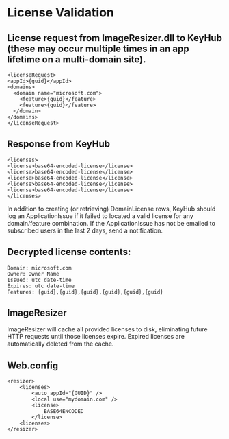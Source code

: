 # License Validation

## License request from ImageResizer.dll to KeyHub (these may occur multiple times in an app lifetime on a multi-domain site).

    <licenseRequest>
    <appId>{guid}</appId>
    <domains>
      <domain name="microsoft.com">
        <feature>{guid}</feature>
        <feature>{guid}</feature>
      </domain>
    </domains>
    </licenseRequest>


## Response from KeyHub

    <licenses>
    <license>base64-encoded-license</license>
    <license>base64-encoded-license</license>
    <license>base64-encoded-license</license>
    <license>base64-encoded-license</license>
    <license>base64-encoded-license</license>
    </licenses>

In addition to creating (or retrieving) DomainLicense rows, KeyHub should log an ApplicationIssue if it failed to located a valid license for any domain/feature combination. If the ApplicationIssue has not be emailed to subscribed users in the last 2 days, send a notification.


## Decrypted license contents:
  
    Domain: microsoft.com
    Owner: Owner Name
    Issued: utc date-time
    Expires: utc date-time
    Features: {guid},{guid},{guid},{guid},{guid},{guid}
  
  
## ImageResizer 

ImageResizer will cache all provided licenses to disk, eliminating future HTTP requests until those licenses expire.
Expired licenses are automatically deleted from the cache.
  

## Web.config

    <resizer>
        <licenses>
            <auto appId="{GUID}" />
            <local use="mydomain.com" />
            <license>
                BASE64ENCODED   
            </license>
        <licenses>
    </resizer>


